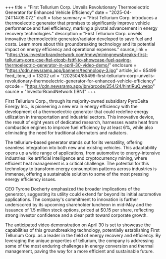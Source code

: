 +++
title = "First Tellurium Corp. Unveils Revolutionary Thermoelectric Generator for Enhanced Vehicle Efficiency"
date = "2025-04-24T14:05:07Z"
draft = false
summary = "First Tellurium Corp. introduces a thermoelectric generator that promises to significantly improve vehicle performance and fuel efficiency, marking a pivotal advancement in energy recovery technologies."
description = "First Tellurium Corp. unveils innovative thermoelectric generator/radiator developed to save fuel and costs. Learn more about this groundbreaking technology and its potential impact on energy efficiency and operational expenses."
source_link = "https://rss.investorbrandnetwork.com/mnw/miningnewsbreaks-first-tellurium-corp-cse-ftel-otcqb-fsttf-to-showcase-fuel-saving-thermoelectric-generator-in-april-30-video-demo/"
enclosure = "https://cdn.newsramp.app/banners/technology-3.jpg"
article_id = 85499
feed_item_id = 13202
url = "/202504/85499-first-tellurium-corp-unveils-revolutionary-thermoelectric-generator-for-enhanced-vehicle-efficiency"
qrcode = "https://cdn.newsramp.app/ibn/qrcode/254/24/hintIRuQ.webp"
source = "InvestorBrandNetwork (IBN)"
+++

<p>First Tellurium Corp., through its majority-owned subsidiary PyroDelta Energy Inc., is pioneering a new era in energy efficiency with the development of a thermoelectric generator that could redefine energy utilization in transportation and industrial sectors. This innovative device, the result of eight years of dedicated research, harnesses waste heat from combustion engines to improve fuel efficiency by at least 6%, while also eliminating the need for traditional alternators and radiators.</p><p>The tellurium-based generator stands out for its versatility, offering seamless integration into both new and existing vehicles. This adaptability opens up a wide range of applications, from automotive to energy-intensive industries like artificial intelligence and cryptocurrency mining, where efficient heat management is a critical challenge. The potential for this technology to transform energy consumption patterns across industries is immense, offering a sustainable solution to some of the most pressing energy efficiency issues.</p><p>CEO Tyrone Docherty emphasized the broader implications of the generator, suggesting its utility could extend far beyond its initial automotive applications. The company's commitment to innovation is further underscored by its upcoming shareholder luncheon in mid-May and the issuance of 1.5 million stock options, priced at $0.15 per share, reflecting strong investor confidence and a clear path toward corporate growth.</p><p>The anticipated video demonstration on April 30 is set to showcase the capabilities of this groundbreaking technology, potentially establishing First Tellurium Corp. as a leader in the field of energy recovery and efficiency. By leveraging the unique properties of tellurium, the company is addressing some of the most enduring challenges in energy conversion and thermal management, paving the way for a more efficient and sustainable future.</p>